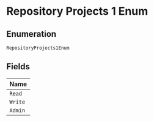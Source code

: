 
# Repository Projects 1 Enum

## Enumeration

`RepositoryProjects1Enum`

## Fields

| Name |
|  --- |
| `Read` |
| `Write` |
| `Admin` |

